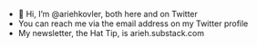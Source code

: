 - 👋 Hi, I’m @ariehkovler, both here and on Twitter
- You can reach me via the email address on my Twitter profile
- My newsletter, the Hat Tip, is arieh.substack.com
<!---
ariehkovler/ariehkovler is a ✨ special ✨ repository because its `README.md` (this file) appears on your GitHub profile.
You can click the Preview link to take a look at your changes.
--->
